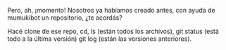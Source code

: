 Pero, ah, ¡momento! Nosotros ya habíamos creado antes, con ayuda de mumukibot un repositorio, ¿te acordás?

Hacé clone de ese repo, cd, ls (están todos los archivos), git status (está todo a la última versión) git log (están las versiones anteriores).